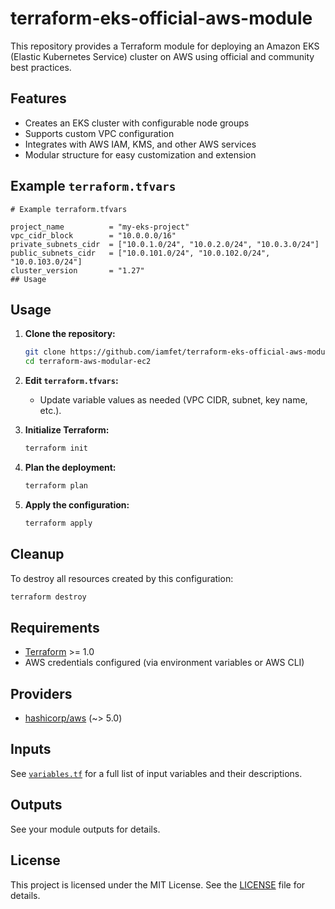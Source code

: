 # terraform-eks-official-aws-module

This repository provides a Terraform module for deploying an Amazon EKS (Elastic Kubernetes Service) cluster on AWS using official and community best practices.

## Features

- Creates an EKS cluster with configurable node groups
- Supports custom VPC configuration
- Integrates with AWS IAM, KMS, and other AWS services
- Modular structure for easy customization and extension

## Example `terraform.tfvars`

```hcl
# Example terraform.tfvars

project_name          = "my-eks-project"
vpc_cidr_block        = "10.0.0.0/16"
private_subnets_cidr  = ["10.0.1.0/24", "10.0.2.0/24", "10.0.3.0/24"]
public_subnets_cidr   = ["10.0.101.0/24", "10.0.102.0/24", "10.0.103.0/24"]
cluster_version       = "1.27"
## Usage
```

## Usage

1. **Clone the repository:**
   ```sh
   git clone https://github.com/iamfet/terraform-eks-official-aws-module.git
   cd terraform-aws-modular-ec2
   ```

2. **Edit `terraform.tfvars`:**
   - Update variable values as needed (VPC CIDR, subnet, key name, etc.).

3. **Initialize Terraform:**
   ```sh
   terraform init
   ```

4. **Plan the deployment:**
   ```sh
   terraform plan
   ```

5. **Apply the configuration:**
   ```sh
   terraform apply

## Cleanup

To destroy all resources created by this configuration:
```sh
terraform destroy
```

## Requirements

- [Terraform](https://www.terraform.io/downloads.html) >= 1.0
- AWS credentials configured (via environment variables or AWS CLI)

## Providers

- [hashicorp/aws](https://registry.terraform.io/providers/hashicorp/aws/latest/docs) (~> 5.0)

## Inputs

See [`variables.tf`](variables.tf) for a full list of input variables and their descriptions.

## Outputs

See your module outputs for details.

## License

This project is licensed under the MIT License. See the [LICENSE](LICENSE) file for details.
```

